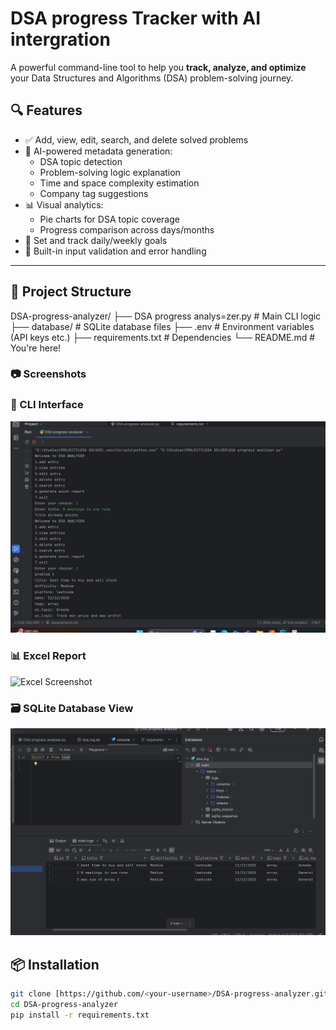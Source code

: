 #  DSA progress Tracker with AI intergration

A powerful command-line tool to help you **track, analyze, and optimize** your Data Structures and Algorithms (DSA) problem-solving journey.

## 🔍 Features

- ✅ Add, view, edit, search, and delete solved problems
- 🧠 AI-powered metadata generation:
  - DSA topic detection
  - Problem-solving logic explanation
  - Time and space complexity estimation
  - Company tag suggestions
- 📊 Visual analytics:
  - Pie charts for DSA topic coverage
  - Progress comparison across days/months
- 🎯 Set and track daily/weekly goals
- 🧼 Built-in input validation and error handling

---
## 📂 Project Structure
DSA-progress-analyzer/
├── DSA progress analys=zer.py # Main CLI logic
├── database/ # SQLite database files
├── .env # Environment variables (API keys etc.)
├── requirements.txt # Dependencies
└── README.md # You're here!

### 📷 Screenshots

### 🔧 CLI Interface
![CLI Screenshot](assests/cli_interface.png)

### 📊 Excel Report
![Excel Screenshot](assets/excel_report.png)

### 🗃️ SQLite Database View
![SQlite Database Screenshot](assests/database.png)

## 📦 Installation
```bash
git clone [https://github.com/<your-username>/DSA-progress-analyzer.git](https://github.com/Nitheesh-Kannan-Shanmugavel/DSA-progress-analyzer.git)
cd DSA-progress-analyzer
pip install -r requirements.txt



